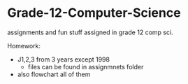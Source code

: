 # Grade-12-Computer-Science
assignments and fun stuff assigned in grade 12 comp sci.

Homework:

- J1,2,3 from 3 years except 1998
	- files can be found in assignmnets folder
- also flowchart all of them

